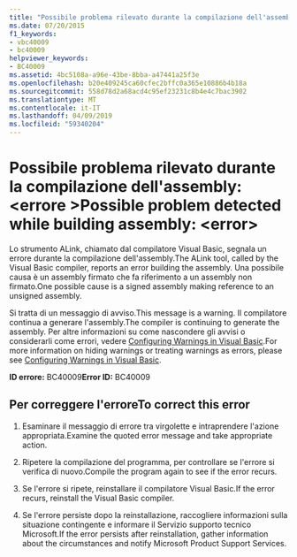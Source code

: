 ```yaml
---
title: "Possibile problema rilevato durante la compilazione dell'assembly: <error>"
ms.date: 07/20/2015
f1_keywords:
- vbc40009
- bc40009
helpviewer_keywords:
- BC40009
ms.assetid: 4bc5108a-a96e-43be-8bba-a47441a25f3e
ms.openlocfilehash: b20e409245ca60cfec2bffc0a365e10886b4b18a
ms.sourcegitcommit: 558d78d2a68acd4c95ef23231c8b4e4c7bac3902
ms.translationtype: MT
ms.contentlocale: it-IT
ms.lasthandoff: 04/09/2019
ms.locfileid: "59340204"
---
```

# <a name="possible-problem-detected-while-building-assembly-error"></a><span data-ttu-id="e8b98-102">Possibile problema rilevato durante la compilazione dell'assembly: \<errore ></span><span class="sxs-lookup"><span data-stu-id="e8b98-102">Possible problem detected while building assembly: \<error></span></span>
<span data-ttu-id="e8b98-103">Lo strumento ALink, chiamato dal compilatore Visual Basic, segnala un errore durante la compilazione dell'assembly.</span><span class="sxs-lookup"><span data-stu-id="e8b98-103">The ALink tool, called by the Visual Basic compiler, reports an error building the assembly.</span></span> <span data-ttu-id="e8b98-104">Una possibile causa è un assembly firmato che fa riferimento a un assembly non firmato.</span><span class="sxs-lookup"><span data-stu-id="e8b98-104">One possible cause is a signed assembly making reference to an unsigned assembly.</span></span>  
  
 <span data-ttu-id="e8b98-105">Si tratta di un messaggio di avviso.</span><span class="sxs-lookup"><span data-stu-id="e8b98-105">This message is a warning.</span></span> <span data-ttu-id="e8b98-106">Il compilatore continua a generare l'assembly.</span><span class="sxs-lookup"><span data-stu-id="e8b98-106">The compiler is continuing to generate the assembly.</span></span> <span data-ttu-id="e8b98-107">Per altre informazioni su come nascondere gli avvisi o considerarli come errori, vedere [Configuring Warnings in Visual Basic](/visualstudio/ide/configuring-warnings-in-visual-basic).</span><span class="sxs-lookup"><span data-stu-id="e8b98-107">For more information on hiding warnings or treating warnings as errors, please see [Configuring Warnings in Visual Basic](/visualstudio/ide/configuring-warnings-in-visual-basic).</span></span>  
  
 <span data-ttu-id="e8b98-108">**ID errore:** BC40009</span><span class="sxs-lookup"><span data-stu-id="e8b98-108">**Error ID:** BC40009</span></span>  
  
## <a name="to-correct-this-error"></a><span data-ttu-id="e8b98-109">Per correggere l'errore</span><span class="sxs-lookup"><span data-stu-id="e8b98-109">To correct this error</span></span>  
  
1. <span data-ttu-id="e8b98-110">Esaminare il messaggio di errore tra virgolette e intraprendere l'azione appropriata.</span><span class="sxs-lookup"><span data-stu-id="e8b98-110">Examine the quoted error message and take appropriate action.</span></span>  
  
2. <span data-ttu-id="e8b98-111">Ripetere la compilazione del programma, per controllare se l'errore si verifica di nuovo.</span><span class="sxs-lookup"><span data-stu-id="e8b98-111">Compile the program again to see if the error recurs.</span></span>  
  
3. <span data-ttu-id="e8b98-112">Se l'errore si ripete, reinstallare il compilatore Visual Basic.</span><span class="sxs-lookup"><span data-stu-id="e8b98-112">If the error recurs, reinstall the Visual Basic compiler.</span></span>  
  
4. <span data-ttu-id="e8b98-113">Se l'errore persiste dopo la reinstallazione, raccogliere informazioni sulla situazione contingente e informare il Servizio supporto tecnico Microsoft.</span><span class="sxs-lookup"><span data-stu-id="e8b98-113">If the error persists after reinstallation, gather information about the circumstances and notify Microsoft Product Support Services.</span></span>  
